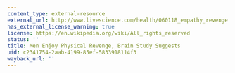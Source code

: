 ```yaml
---
content_type: external-resource
external_url: http://www.livescience.com/health/060118_empathy_revenge.html
has_external_license_warning: true
license: https://en.wikipedia.org/wiki/All_rights_reserved
status: ''
title: Men Enjoy Physical Revenge, Brain Study Suggests
uid: c2341754-2aab-4199-85ef-5833918114f3
wayback_url: ''
---
```

